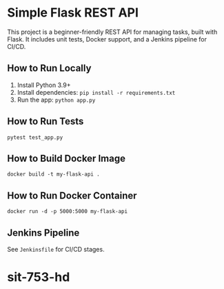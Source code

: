 # Simple Flask REST API

This project is a beginner-friendly REST API for managing tasks, built with Flask. It includes unit tests, Docker support, and a Jenkins pipeline for CI/CD.

## How to Run Locally
1. Install Python 3.9+
2. Install dependencies: `pip install -r requirements.txt`
3. Run the app: `python app.py`

## How to Run Tests
`pytest test_app.py`

## How to Build Docker Image
`docker build -t my-flask-api .`

## How to Run Docker Container
`docker run -d -p 5000:5000 my-flask-api`

## Jenkins Pipeline
See `Jenkinsfile` for CI/CD stages.

# sit-753-hd
